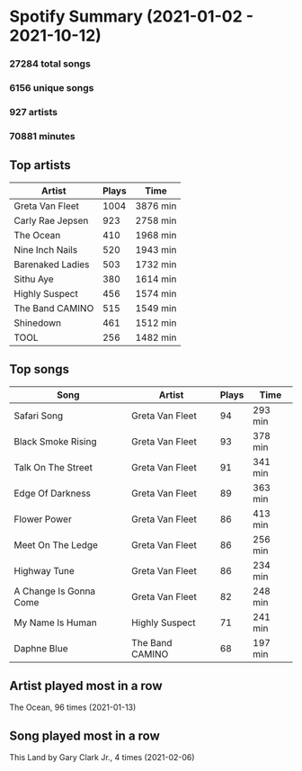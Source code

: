 # Spotify Summary (2021-01-02 - 2021-10-12)

### 27284 total songs

### 6156 unique songs

### 927 artists

### 70881 minutes

## Top artists

| Artist | Plays | Time |
| --- | --- | --- |
| Greta Van Fleet | 1004 | 3876 min |
| Carly Rae Jepsen | 923 | 2758 min |
| The Ocean | 410 | 1968 min |
| Nine Inch Nails | 520 | 1943 min |
| Barenaked Ladies | 503 | 1732 min |
| Sithu Aye | 380 | 1614 min |
| Highly Suspect | 456 | 1574 min |
| The Band CAMINO | 515 | 1549 min |
| Shinedown | 461 | 1512 min |
| TOOL | 256 | 1482 min |

## Top songs

| Song | Artist | Plays | Time |
| --- | --- | --- | --- |
| Safari Song | Greta Van Fleet | 94 | 293 min |
| Black Smoke Rising | Greta Van Fleet | 93 | 378 min |
| Talk On The Street | Greta Van Fleet | 91 | 341 min |
| Edge Of Darkness | Greta Van Fleet | 89 | 363 min |
| Flower Power | Greta Van Fleet | 86 | 413 min |
| Meet On The Ledge | Greta Van Fleet | 86 | 256 min |
| Highway Tune | Greta Van Fleet | 86 | 234 min |
| A Change Is Gonna Come | Greta Van Fleet | 82 | 248 min |
| My Name Is Human | Highly Suspect | 71 | 241 min |
| Daphne Blue | The Band CAMINO | 68 | 197 min |

## Artist played most in a row

The Ocean, 96 times (2021-01-13)

## Song played most in a row

This Land by Gary Clark Jr., 4 times (2021-02-06)
